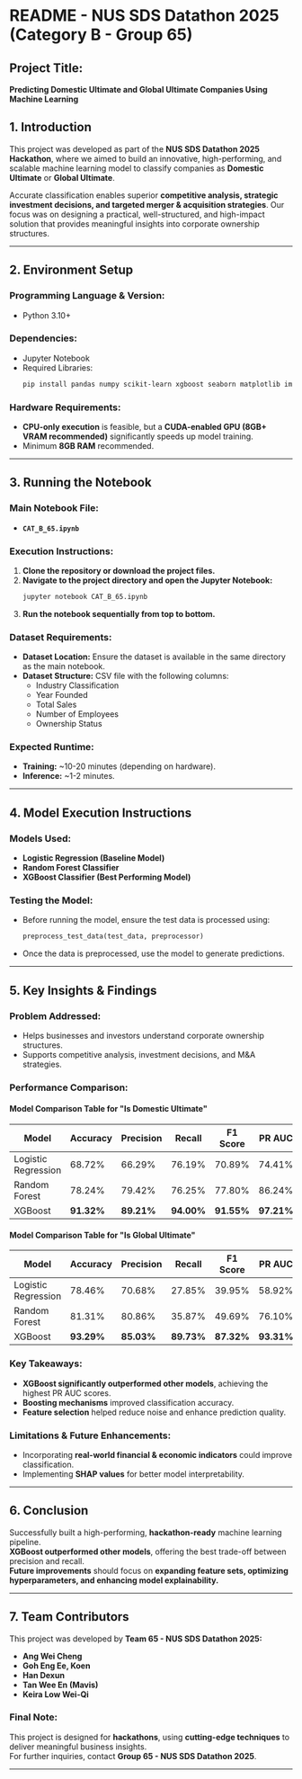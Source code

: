 # **README - NUS SDS Datathon 2025 (Category B - Group 65)**

## **Project Title:**  
**Predicting Domestic Ultimate and Global Ultimate Companies Using Machine Learning**

## **1. Introduction**
This project was developed as part of the **NUS SDS Datathon 2025 Hackathon**, where we aimed to build an innovative, high-performing, and scalable machine learning model to classify companies as **Domestic Ultimate** or **Global Ultimate**.

Accurate classification enables superior **competitive analysis, strategic investment decisions, and targeted merger & acquisition strategies**. Our focus was on designing a practical, well-structured, and high-impact solution that provides meaningful insights into corporate ownership structures.

---

## **2. Environment Setup**
### **Programming Language & Version:**
- Python 3.10+

### **Dependencies:**
- Jupyter Notebook
- Required Libraries:  
  ```bash
  pip install pandas numpy scikit-learn xgboost seaborn matplotlib imbalanced-learn
  ```

### **Hardware Requirements:**
- **CPU-only execution** is feasible, but a **CUDA-enabled GPU (8GB+ VRAM recommended)** significantly speeds up model training.
- Minimum **8GB RAM** recommended.

---

## **3. Running the Notebook**
### **Main Notebook File:**
- **`CAT_B_65.ipynb`**

### **Execution Instructions:**
1. **Clone the repository or download the project files.**
2. **Navigate to the project directory and open the Jupyter Notebook:**  
   ```bash
   jupyter notebook CAT_B_65.ipynb
   ```
3. **Run the notebook sequentially from top to bottom.**

### **Dataset Requirements:**
- **Dataset Location:** Ensure the dataset is available in the same directory as the main notebook.
- **Dataset Structure:** CSV file with the following columns:
  - Industry Classification
  - Year Founded
  - Total Sales
  - Number of Employees
  - Ownership Status

### **Expected Runtime:**
- **Training:** ~10-20 minutes (depending on hardware).
- **Inference:** ~1-2 minutes.

---

## **4. Model Execution Instructions**
### **Models Used:**
- **Logistic Regression (Baseline Model)**
- **Random Forest Classifier**
- **XGBoost Classifier (Best Performing Model)**

### **Testing the Model:**
- Before running the model, ensure the test data is processed using:
  ```python
  preprocess_test_data(test_data, preprocessor)
  ```
- Once the data is preprocessed, use the model to generate predictions.

---

## **5. Key Insights & Findings**
### **Problem Addressed:**
- Helps businesses and investors understand corporate ownership structures.
- Supports competitive analysis, investment decisions, and M&A strategies.

### **Performance Comparison:**
#### **Model Comparison Table for "Is Domestic Ultimate"**
| Model               | Accuracy | Precision | Recall | F1 Score | PR AUC  |
|---------------------|----------|-----------|--------|----------|---------|
| Logistic Regression | 68.72%   | 66.29%    | 76.19% | 70.89%   | 74.41%  |
| Random Forest      | 78.24%   | 79.42%    | 76.25% | 77.80%   | 86.24%  |
| XGBoost           | **91.32%** | **89.21%** | **94.00%** | **91.55%** | **97.21%** |

#### **Model Comparison Table for "Is Global Ultimate"**
| Model               | Accuracy | Precision | Recall | F1 Score | PR AUC  |
|---------------------|----------|-----------|--------|----------|---------|
| Logistic Regression | 78.46%   | 70.68%    | 27.85% | 39.95%   | 58.92%  |
| Random Forest      | 81.31%   | 80.86%    | 35.87% | 49.69%   | 76.10%  |
| XGBoost           | **93.29%** | **85.03%** | **89.73%** | **87.32%** | **93.31%** |

### **Key Takeaways:**
- **XGBoost significantly outperformed other models**, achieving the highest PR AUC scores.
- **Boosting mechanisms** improved classification accuracy.
- **Feature selection** helped reduce noise and enhance prediction quality.

### **Limitations & Future Enhancements:**
- Incorporating **real-world financial & economic indicators** could improve classification.
- Implementing **SHAP values** for better model interpretability.

---

## **6. Conclusion**
Successfully built a high-performing, **hackathon-ready** machine learning pipeline.  
**XGBoost outperformed other models**, offering the best trade-off between precision and recall.  
**Future improvements** should focus on **expanding feature sets, optimizing hyperparameters, and enhancing model explainability.**

---

## **7. Team Contributors**
This project was developed by **Team 65 - NUS SDS Datathon 2025:**
- **Ang Wei Cheng**
- **Goh Eng Ee, Koen**
- **Han Dexun**
- **Tan Wee En (Mavis)**
- **Keira Low Wei-Qi**

### **Final Note:**
This project is designed for **hackathons**, using **cutting-edge techniques** to deliver meaningful business insights.  
For further inquiries, contact **Group 65 - NUS SDS Datathon 2025**.

---
